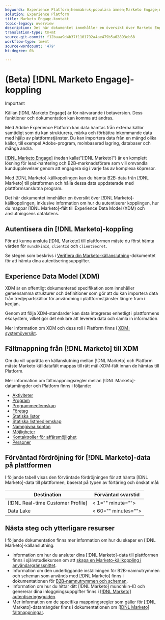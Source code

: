 ```yaml
---
keywords: Experience Platform;hemmabruk;populära ämnen;Marketo Engage;markering för att engagera;markering för
solution: Experience Platform
title: Marketo Engage-kontakt
topic-legacy: overview
description: Det här dokumentet innehåller en översikt över Marketo Engage-källkopplingen, inklusive information om autentisering, mappning och datalatens.
translation-type: tm+mt
source-git-commit: f12baaa9d4b37f1101792a4ae479b5a62893eb68
workflow-type: tm+mt
source-wordcount: '479'
ht-degree: 0%

---
```



# (Beta) [!DNL Marketo Engage]-koppling

>[!IMPORTANT]
>
>Källan [!DNL Marketo Engage] är för närvarande i betaversion. Dess funktioner och dokumentation kan komma att ändras.

Med Adobe Experience Platform kan data hämtas från externa källor samtidigt som du kan strukturera, märka och förbättra inkommande data med hjälp av plattformstjänster. Du kan importera data från en mängd olika källor, till exempel Adobe-program, molnbaserad lagring, databaser och många andra.

[[!DNL Marketo Engage]](https://www.marketo.com/software/) (nedan kallat&quot;[!DNL Marketo]&quot;) är en komplett lösning för lead-hantering och B2B-marknadsförare som vill omvandla kundupplevelser genom att engagera sig i varje fas av komplexa köpresor.

Med [!DNL Marketo]-källkopplingen kan du hämta B2B-data från [!DNL Marketo] till plattformen och hålla dessa data uppdaterade med plattformsanslutna program.

Det här dokumentet innehåller en översikt över [!DNL Marketo]-källkopplingen, inklusive information om hur du autentiserar kopplingen, hur du mappar [!DNL Marketo]-fält till Experience Data Model (XDM) och anslutningsens datalatens.

## Autentisera din [!DNL Marketo]-koppling

För att kunna ansluta [!DNL Marketo] till plattformen måste du först hämta värden för `munchkinId`, `clientId` och `clientSecret`.

Se stegen som beskrivs i [Verifiera din Marketo-källanslutning](./marketo-auth.md)-dokumentet för att hämta dina autentiseringsuppgifter.

## Experience Data Model (XDM)

XDM är en offentligt dokumenterad specifikation som innehåller gemensamma strukturer och definitioner som gör att du kan importera data från tredjepartskällor för användning i plattformstjänster längre fram i kedjan.

Genom att följa XDM-standarder kan data integreras enhetligt i plattformens ekosystem, vilket gör det enklare att leverera data och samla in information.

Mer information om XDM och dess roll i Platform finns i [XDM-systemöversikt](../../../../xdm/home.md).

## Fältmappning från [!DNL Marketo] till XDM

Om du vill upprätta en källanslutning mellan [!DNL Marketo] och Platform måste Marketo källdatafält mappas till rätt mål-XDM-fält innan de hämtas till Platform.

Mer information om fältmappningsregler mellan [!DNL Marketo]-datamängder och Platform finns i följande:

* [Aktiviteter](../mapping/marketo.md#activities)
* [Program](../mapping/marketo.md#programs)
* [Programmedlemskap](../mapping/marketo.md#program-memberships)
* [Företag](../mapping/marketo.md#companies)
* [Statiska listor](../mapping/marketo.md#static-lists)
* [Statiska listmedlemskap](../mapping/marketo.md#static-list-memberships)
* [Namngivna konton](../mapping/marketo.md#named-accounts)
* [Möjligheter](../mapping/marketo.md#opportunities)
* [Kontaktroller för affärsmöjlighet](../mapping/marketo.md#opportunity-contact-roles)
* [Personer](../mapping/marketo.md#persons)

## Förväntad fördröjning för [!DNL Marketo]-data på plattformen

I följande tabell visas den förväntade fördröjningen för att hämta [!DNL Marketo]-data till plattformen, baserat på typen av förtäring och önskat mål:

| Destination | Förväntad svarstid |
| ----------- | ---------------- |
| [!DNL Real-time Customer Profile] | &lt; 1=&quot;&quot; minute=&quot;&quot;> |
| Data Lake | &lt; 60=&quot;&quot; minutes=&quot;&quot;> |

## Nästa steg och ytterligare resurser

I följande dokumentation finns mer information om hur du skapar en [!DNL Marketo]-källanslutning:

* Information om hur du ansluter dina [!DNL Marketo]-data till plattformen finns i självstudiekursen om att [skapa en Marketo-källkoppling i användargränssnittet](../../../tutorials/ui/create/adobe-applications/marketo.md).
* Information om den underliggande inställningen för B2B-namnutrymmen och scheman som används med [!DNL Marketo] finns i dokumentationen för [B2B-namnutrymmen och scheman](./marketo-namespaces.md).
* Information om hur du hittar ditt [!DNL Marketo] munchkin-ID och genererar dina inloggningsuppgifter finns i [[!DNL Marketo] autentiseringsguiden](./marketo-auth.md).
* Mer information om de specifika mappningsregler som gäller för [!DNL Marketo]-datamängder finns i dokumentationen om [[!DNL Marketo] fältmappningar](../mapping/marketo.md).